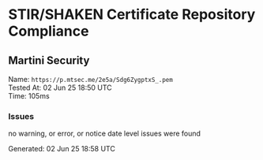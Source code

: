 # STIR/SHAKEN Certificate Repository Compliance

## Martini Security

Name: `https://p.mtsec.me/2e5a/Sdg6ZygptxS_.pem`\
Tested At: 02 Jun 25 18:50 UTC\
Time: 105ms

### Issues

no warning, or error, or notice date level issues were found

Generated: 02 Jun 25 18:58 UTC